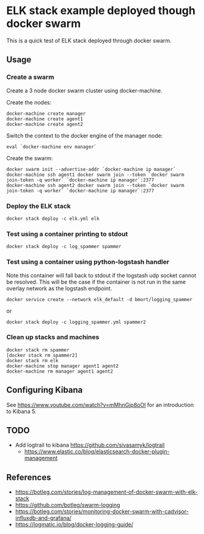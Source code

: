 # ELK stack example deployed though docker swarm

This is a quick test of ELK stack deployed through docker swarm.

## Usage

### Create a swarm

Create a 3 node docker swarm cluster using docker-machine.

Create the nodes:

```shell
docker-machine create manager
docker-machine create agent1
docker-machine create agent2
```

Switch the context to the docker engine of the manager node:

```shell
eval `docker-machine env manager`
```

Create the swarm:

```shell
docker swarm init --advertise-addr `docker-machine ip manager`
docker-machine ssh agent1 docker swarm join --token `docker swarm join-token -q worker` `docker-machine ip manager`:2377
docker-machine ssh agent2 docker swarm join --token `docker swarm join-token -q worker` `docker-machine ip manager`:2377
```

### Deploy the ELK stack

```shell
docker stack deploy -c elk.yml elk
```

### Test using a container printing to stdout

```shell
docker stack deploy -c log_spammer spammer
```

### Test using a container using python-logstash handler

Note this container will fall back to stdout if the logstash udp socket cannot
be resolved. This will be the case if the container is not run in the same
overlay network as the logstash endpoint.

```shell
docker service create --network elk_default -d bmort/logging_spammer
```

or 

```shell
docker stack deploy -c logging_spammer.yml spammer2
```

### Clean up stacks and machines

```shell
docker stack rm spammer
[docker stack rm spammer2]
docker stack rm elk
docker-machine stop manager agent1 agent2
docker-machine rm manager agent1 agent2
```

## Configuring Kibana

See <https://www.youtube.com/watch?v=mMhnGjp8oOI> for an introduction to 
Kibana 5.

## TODO

- Add logtrail to kibana <https://github.com/sivasamyk/logtrail>
  - <https://www.elastic.co/blog/elasticsearch-docker-plugin-management>

## References

- <https://botleg.com/stories/log-management-of-docker-swarm-with-elk-stack>
- <https://github.com/botleg/swarm-logging>
- <https://botleg.com/stories/monitoring-docker-swarm-with-cadvisor-influxdb-and-grafana/>
- <https://logmatic.io/blog/docker-logging-guide/>
